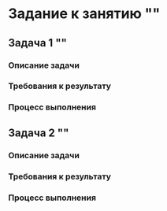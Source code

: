 # Задание к занятию ""

## Задача 1 ""

### Описание задачи

### Требования к результату

### Процесс выполнения

## Задача 2 ""

### Описание задачи

### Требования к результату

### Процесс выполнения
